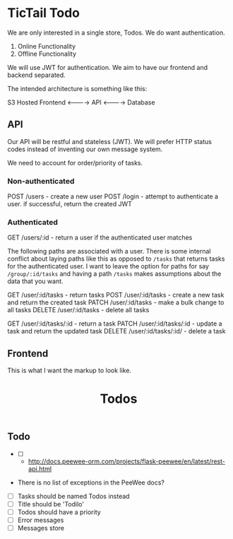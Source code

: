 # TicTail Todo

We are only interested in a single store, Todos.
We do want authentication.

1. Online Functionality
2. Offline Functionality

We will use JWT for authentication.
We aim to have our frontend and backend separated.

The intended architecture is something like this:

S3 Hosted Frontend <----> API <----> Database

## API

Our API will be restful and stateless (JWT).
We will prefer HTTP status codes instead of inventing our own message system.

We need to account for order/priority of tasks.

### Non-authenticated

POST /users - create a new user
POST /login - attempt to authenticate a user. if successful, return the created
  JWT

### Authenticated

GET /users/:id - return a user if the authenticated user matches

The following paths are associated with a user.
There is some internal conflict about laying paths like this as opposed to
`/tasks` that returns tasks for the authenticated user.
I want to leave the option for paths for say `/group/:id/tasks` and having a
path `/tasks` makes assumptions about the data that you want.

GET /user/:id/tasks - return tasks
POST /user/:id/tasks - create a new task and return the created task
PATCH /user/:id/tasks - make a bulk change to all tasks
DELETE /user/:id/tasks - delete all tasks

GET /user/:id/tasks/:id - return a task
PATCH /user/:id/tasks/:id - update a task and return the updated task
DELETE /user/:id/tasks/:id/ - delete a task

## Frontend

This is what I want the markup to look like.

<app>
  <header>
    <h1>Todos</h1>
  </header>

  <new-todo/>
  <todo-list/>

  <footer>
  </footer>
</app>

## Todo

- [ ] - http://docs.peewee-orm.com/projects/flask-peewee/en/latest/rest-api.html
- There is no list of exceptions in the PeeWee docs?
- [ ] Tasks should be named Todos instead
- [ ] Title should be 'Todilo'
- [ ] Todos should have a priority
- [ ] Error messages
- [ ] Messages store
